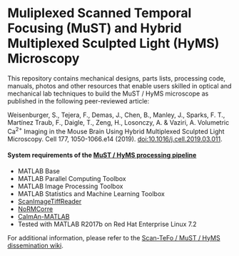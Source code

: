 # Muliplexed Scanned Temporal Focusing (MuST) and Hybrid Multiplexed Sculpted Light (HyMS) Microscopy

This repository contains mechanical designs, parts lists, processing code, manuals, photos and other resources that enable users skilled in optical and mechanical lab techniques to build the MuST / HyMS microscope as published in the following peer-reviewed article:

Weisenburger, S., Tejera, F., Demas, J., Chen, B., Manley, J., Sparks, F. T., Martínez Traub, F., Daigle, T., Zeng, H., Losonczy, A. & Vaziri, A. 
Volumetric Ca<sup>2+</sup> Imaging in the Mouse Brain Using Hybrid Multiplexed Sculpted Light Microscopy. Cell 177, 1050-1066.e14 (2019). [doi:10.1016/j.cell.2019.03.011](https://doi.org/10.1016/j.cell.2019.03.011).

#### System requirements of the [MuST / HyMS processing pipeline](Code/)
- MATLAB Base
- MATLAB Parallel Computing Toolbox
- MATLAB Image Processing Toolbox
- MATLAB Statistics and Machine Learning Toolbox
- [ScanImageTiffReader](https://vidriotech.gitlab.io/scanimage-tiff-reader/)
- [NoRMCorre](https://github.com/flatironinstitute/NoRMCorre)
- [CaImAn-MATLAB](https://github.com/flatironinstitute/CaImAn-MATLAB)
- Tested with MATLAB R2017b on Red Hat Enterprise Linux 7.2

For additional information, please refer to the [Scan-TeFo / MuST / HyMS dissemination wiki](https://scantefo.rockefeller.edu/index.php?title=Main_Page).

